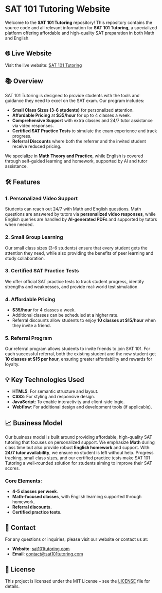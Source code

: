 # SAT 101 Tutoring Website

Welcome to the **SAT 101 Tutoring** repository! This repository contains the source code and all relevant information for **SAT 101 Tutoring**, a specialized platform offering affordable and high-quality SAT preparation in both Math and English.

## 🌐 Live Website
Visit the live website: [SAT 101 Tutoring](https://sat101tutoring.com)

## 📚 Overview

SAT 101 Tutoring is designed to provide students with the tools and guidance they need to excel on the SAT exam. Our program includes:
- **Small Class Sizes (3-6 students)** for personalized attention.
- **Affordable Pricing** at **$35/hour** for up to 4 classes a week.
- **Comprehensive Support** with extra classes and 24/7 tutor assistance via video responses.
- **Certified SAT Practice Tests** to simulate the exam experience and track progress.
- **Referral Discounts** where both the referrer and the invited student receive reduced pricing.

We specialize in **Math Theory and Practice**, while English is covered through self-guided learning and homework, supported by AI and tutor assistance.

## 🛠️ Features

### 1. **Personalized Video Support**
Students can reach out 24/7 with Math and English questions. Math questions are answered by tutors via **personalized video responses**, while English queries are handled by **AI-generated PDFs** and supported by tutors when needed.

### 2. **Small Group Learning**
Our small class sizes (3-6 students) ensure that every student gets the attention they need, while also providing the benefits of peer learning and study collaboration.

### 3. **Certified SAT Practice Tests**
We offer official SAT practice tests to track student progress, identify strengths and weaknesses, and provide real-world test simulation.

### 4. **Affordable Pricing**
- **$35/hour** for 4 classes a week.
- Additional classes can be scheduled at a higher rate.
- Referral discounts allow students to enjoy **10 classes at $15/hour** when they invite a friend.

### 5. **Referral Program**
Our referral program allows students to invite friends to join SAT 101. For each successful referral, both the existing student and the new student get **10 classes at $15 per hour**, ensuring greater affordability and rewards for loyalty.

## 💡 Key Technologies Used

- **HTML5**: For semantic structure and layout.
- **CSS3**: For styling and responsive design.
- **JavaScript**: To enable interactivity and client-side logic.
- **Webflow**: For additional design and development tools (if applicable).

## 📈 Business Model

Our business model is built around providing affordable, high-quality SAT tutoring that focuses on personalized support. We emphasize **Math** during class time but also provide robust **English homework** and support. With **24/7 tutor availability**, we ensure no student is left without help. Progress tracking, small class sizes, and our certified practice tests make SAT 101 Tutoring a well-rounded solution for students aiming to improve their SAT scores.

### Core Elements:
- **4-5 classes per week**.
- **Math-focused classes**, with English learning supported through homework.
- **Referral discounts**.
- **Certified practice tests**.

## 💬 Contact

For any questions or inquiries, please visit our website or contact us at:
- **Website**: [sat101tutoring.com](https://sat101tutoring-cd9f7b.webflow.io)
- **Email**: contact@sat101tutoring.com

## 📜 License

This project is licensed under the MIT License – see the [LICENSE](LICENSE) file for details.

